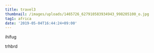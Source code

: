 ```yaml
---
title: travel3
thumbnail: /images/uploads/1465726_627910583934943_998205100_o.jpg
tag1: africa
date: '2019-05-04T16:44:24+09:00'
---
```

ihifug





trhbrd
